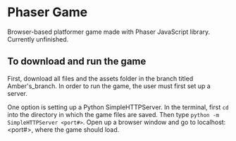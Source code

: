 # Phaser Game
Browser-based platformer game made with Phaser JavaScript library.
Currently unfinished.


## To download and run the game
First, download all files and the assets folder in the branch titled Amber's_branch.
In order to run the game, the user must first set up a server.

One option is setting up a Python SimpleHTTPServer.
In the terminal, first `cd` into the directory in which the game files are saved. Then type `python -m SimpleHTTPServer <port#>`. Open up a browser window and go to localhost:<port#>, where the game should load.
